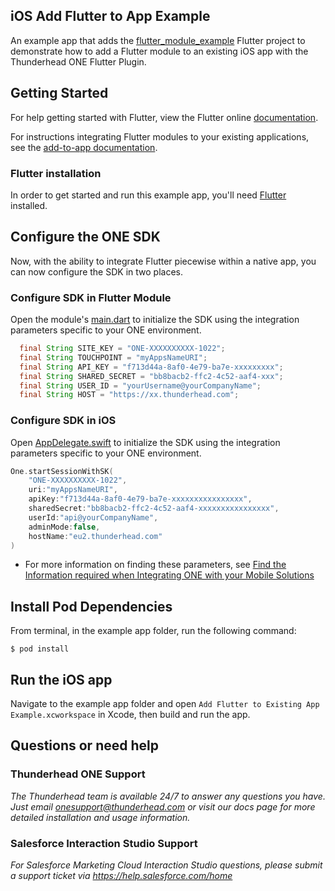 ## iOS Add Flutter to App Example 
An example app that adds the [flutter_module_example](https://github.com/thunderheadone/one-sdk-flutter/blob/master/examples/flutter_module_example) Flutter project to demonstrate how to add a Flutter module to an existing iOS app with the Thunderhead ONE Flutter Plugin.

## Getting Started
For help getting started with Flutter, view the Flutter online [documentation](https://flutter.dev/).

For instructions integrating Flutter modules to your existing applications,
see the [add-to-app documentation](https://flutter.dev/docs/development/add-to-app).

### Flutter installation
In order to get started and run this example app, you'll need [Flutter](https://flutter.dev/docs/get-started/install) installed.

## Configure the ONE SDK 
Now, with the ability to integrate Flutter piecewise within a native app, you can now configure the SDK in two places. 

### Configure SDK in Flutter Module
Open the module's [main.dart](https://github.com/thunderheadone/one-sdk-flutter/blob/master/examples/flutter_module_example/lib/main.dart#L48)
to initialize the SDK using the integration parameters specific to your ONE environment.

```java
  final String SITE_KEY = "ONE-XXXXXXXXXX-1022";
  final String TOUCHPOINT = "myAppsNameURI";
  final String API_KEY = "f713d44a-8af0-4e79-ba7e-xxxxxxxxx";
  final String SHARED_SECRET = "bb8bacb2-ffc2-4c52-aaf4-xxx";
  final String USER_ID = "yourUsername@yourCompanyName";
  final String HOST = "https://xx.thunderhead.com";
```

### Configure SDK in iOS
Open [AppDelegate.swift](https://github.com/thunderheadone/one-sdk-flutter/blob/master/examples/ios-add-flutter-to-existing-app-example/os-add-flutter-to-existing-app-example/Add%20Flutter%20to%20Existing%20App%20Example/AppDelegate.swift#L26)
to initialize the SDK using the integration parameters specific to your ONE environment.

```swift
One.startSessionWithSK(
    "ONE-XXXXXXXXXX-1022",
    uri:"myAppsNameURI",
    apiKey:"f713d44a-8af0-4e79-ba7e-xxxxxxxxxxxxxxxx",
    sharedSecret:"bb8bacb2-ffc2-4c52-aaf4-xxxxxxxxxxxxxxxx",
    userId:"api@yourCompanyName",
    adminMode:false,
    hostName:"eu2.thunderhead.com"
)
```
* For more information on finding these parameters, see [Find the Information required when Integrating ONE with your Mobile Solutions](https://na5.thunderhead.com/one/help/conversations/how-do-i/mobile/one_integrate_mobile_find_integration_info/)

## Install Pod Dependencies
From terminal, in the example app folder, run the following command:
```
$ pod install
```

## Run the iOS app
Navigate to the example app folder and open `Add Flutter to Existing App Example.xcworkspace` in Xcode, then build and run the app.

## Questions or need help

### Thunderhead ONE Support
_The Thunderhead team is available 24/7 to answer any questions you have. Just email onesupport@thunderhead.com or visit our docs page for more detailed installation and usage information._


### Salesforce Interaction Studio Support
_For Salesforce Marketing Cloud Interaction Studio questions, please submit a support ticket via https://help.salesforce.com/home_
